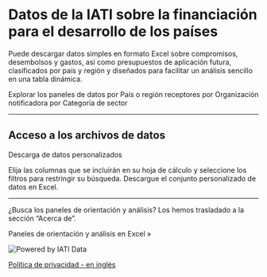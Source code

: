 # Datos de la IATI sobre la financiación para el desarrollo de los países

<p class="lead">Puede descargar datos simples en formato Excel sobre compromisos, desembolsos y gastos, así como presupuestos de aplicación futura, clasificados por país y región y diseñados para facilitar un análisis sencillo en una tabla dinámica.</p>

<b-card img-src="/data-dashboards-background-countries.png" img-alt="Image" overlay body-class="d-flex align-items-center">
  <b-btn block variant="primary" to="/es/data/">Explorar los paneles de datos<font-awesome-icon :icon="['fa', 'chart-simple']" /></b-btn>
</b-card>
<b-row class="mt-2">
    <b-col lg="4">
        <b-btn
            block
            variant="outline-primary"
            class="mb-2"
            to="/es/data/recipient-country-or-region/">por País o región receptores</b-btn>
    </b-col>
    <b-col lg="4">
        <b-btn
            block
            variant="outline-primary"
            class="mb-2"
            to="/es/data/reporting-organisation/">por Organización notificadora</b-btn>
    </b-col>
    <b-col lg="4">
        <b-btn
            block
            variant="outline-primary"
            class="mb-2"
            to="/es/data/sector-category/">por Categoría de sector</b-btn>
    </b-col>
</b-row>

<hr />

<b-card-group>

<b-card class="text-md-center">

## Acceso a los archivos de datos

<download-file></download-file>

</b-card>
    <b-card>
        <p><b-btn block variant="primary" to="/es/data/custom/">Descarga de datos personalizados <font-awesome-icon :icon="['fa', 'wand-magic-sparkles']" /></b-btn></p>
        <p>Elija las columnas que se incluirán en su hoja de cálculo y seleccione los filtros para restringir su búsqueda. Descargue el conjunto personalizado de datos en Excel.</p>
    </b-card>
</b-card-group>
<hr />
<b-alert show variant="secondary" class="text-center">
    <p>¿Busca los paneles de orientación y análisis? Los hemos trasladado a la sección “Acerca de”.</p>
    <b-btn variant="secondary" to="/es/guidance-analysis/">Paneles de orientación y análisis en Excel &raquo;</b-btn>
</b-alert>

<p class="center-logo">
    <img src="/powered-by-iati.png" alt="Powered by IATI Data" />
</p>

[Política de privacidad - en inglés](https://iatistandard.org/en/privacy-policy/)
